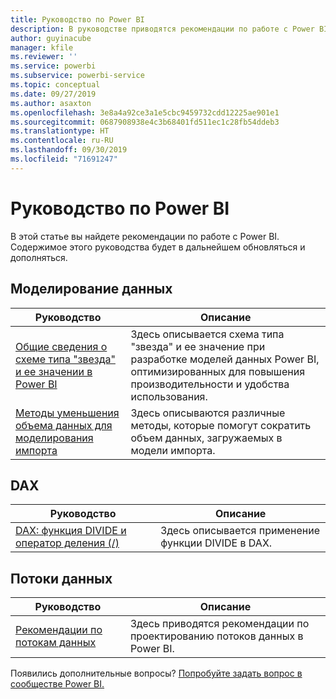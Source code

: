 ```yaml
---
title: Руководство по Power BI
description: В руководстве приводятся рекомендации по работе с Power BI.
author: guyinacube
manager: kfile
ms.reviewer: ''
ms.service: powerbi
ms.subservice: powerbi-service
ms.topic: conceptual
ms.date: 09/27/2019
ms.author: asaxton
ms.openlocfilehash: 3e8a4a92ce3a1e5cbc9459732cdd12225ae901e1
ms.sourcegitcommit: 0687908938e4c3b68401fd511ec1c28fb54ddeb3
ms.translationtype: HT
ms.contentlocale: ru-RU
ms.lasthandoff: 09/30/2019
ms.locfileid: "71691247"
---
```

# <a name="guidance-for-power-bi"></a>Руководство по Power BI

В этой статье вы найдете рекомендации по работе с Power BI. Содержимое этого руководства будет в дальнейшем обновляться и дополняться.

## <a name="data-modeling"></a>Моделирование данных

| Руководство | Описание |
| --- | --- |
| [Общие сведения о схеме типа "звезда" и ее значении в Power BI](star-schema.md) | Здесь описывается схема типа "звезда" и ее значение при разработке моделей данных Power BI, оптимизированных для повышения производительности и удобства использования. |
| [Методы уменьшения объема данных для моделирования импорта](import-modeling-data-reduction.md) | Здесь описываются различные методы, которые помогут сократить объем данных, загружаемых в модели импорта. |

## <a name="dax"></a>DAX

| Руководство | Описание |
| --- | --- |
| [DAX: функция DIVIDE и оператор деления (/)](dax-divide-function-operator.md) | Здесь описывается применение функции DIVIDE в DAX. |

## <a name="dataflows"></a>Потоки данных

| Руководство | Описание |
| --- | --- |
| [Рекомендации по потокам данных](/service-dataflows-best-practices.md) | Здесь приводятся рекомендации по проектированию потоков данных в Power BI. |

Появились дополнительные вопросы? [Попробуйте задать вопрос в сообществе Power BI.](http://community.powerbi.com/)